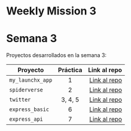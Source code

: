 # Weekly Mission 3
# Semana 3 

Proyectos desarrollados en la semana 3:

| Proyecto | Práctica | Link al repo |
| ------------- |:-------------:| -----:|
|`my_launchx_app`|1|[Link al repo](https://github.com/rosaainz/my_launchx_app.git)|
|`spiderverse`|2|[Link al repo](https://github.com/rosaainz/spiderverse.git)|
|`twitter`|3, 4, 5|[Link al repo](https://github.com/rosaainz/twitter.git)|
|`express_basic`|6|[Link al repo](https://github.com/rosaainz/express_basic.git)|
|`express_api`|7|[Link al repo](https://github.com/LaunchX-InnovaccionVirtual/MissionNodeJS)|